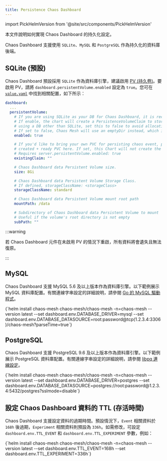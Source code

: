 ```yaml
---
title: Persistence Chaos Dashboard
---
```


import PickHelmVersion from '@site/src/components/PickHelmVersion'

本文件說明如何實現 Chaos Dashboard 的持久化設定。

Chaos Dashboard 支援使用 `SQLite`、`MySQL` 和 `PostgreSQL` 作為持久化的資料庫後端。

## SQLite (預設)

Chaos Dashboard 預設採用 `SQLite` 作為資料庫引擎，建議啟用 [PV (持久卷)](https://kubernetes.io/docs/concepts/storage/persistent-volumes/)。要啟用 PV，請將 `dashboard.persistentVolume.enabled` 設定為 `true`。您可在 [`value.yaml`](https://github.com/chaos-mesh/chaos-mesh/blob/master/helm/chaos-mesh/values.yaml#L255-L282) 中找到相關配置，如下所示：

```yaml
dashboard:
  ...
  persistentVolume:
    # If you are using SQLite as your DB for Chaos Dashboard, it is recommended to enable persistence.
    # If enable, the chart will create a PersistenceVolumeClaim to store its state in. If you are
    # using a DB other than SQLite, set this to false to avoid allocating unused storage.
    # If set to false, Chaos Mesh will use an emptyDir instead, which is ephemeral.
    enabled: true

    # If you'd like to bring your own PVC for persisting chaos event, pass the name of the
    # created + ready PVC here. If set, this Chart will not create the default PVC.
    # Requires server.persistentVolume.enabled: true
    existingClaim: ""

    # Chaos Dashboard data Persistent Volume size.
    size: 8Gi

    # Chaos Dashboard data Persistent Volume Storage Class.
    # If defined, storageClassName: <storageClass>
    storageClassName: standard

    # Chaos Dashboard data Persistent Volume mount root path
    mountPath: /data

    # Subdirectory of Chaos Dashboard data Persistent Volume to mount
    # Useful if the volume's root directory is not empty
    subPath: ""
```

:::warning

若 Chaos Dashboard 元件在未啟用 PV 的情況下重啟，所有資料將會遺失且無法復原。

:::

## MySQL

Chaos Dashboard 支援 MySQL 5.6 及以上版本作為資料庫引擎。以下範例展示 MySQL 資料庫配置。有關連線字串設定的詳細說明，請參閱 [Go 的 MySQL 驅動程式](https://github.com/go-sql-driver/mysql#dsn-data-source-name)。

<PickHelmVersion>
{`helm install chaos-mesh chaos-mesh/chaos-mesh -n=chaos-mesh --version latest --set dashboard.env.DATABASE_DRIVER=mysql --set dashboard.env.DATABASE_DATASOURCE=root:password@tcp(1.2.3.4:3306)/chaos-mesh?parseTime=true`}
</PickHelmVersion>

## PostgreSQL

Chaos Dashboard 支援 PostgreSQL 9.6 及以上版本作為資料庫引擎。以下範例展示 PostgreSQL 資料庫配置。有關連線字串設定的詳細說明，請參閱 [libpq 連線設定](https://www.postgresql.org/docs/current/static/libpq-connect.html#LIBPQ-CONNSTRING)。

<PickHelmVersion>
{`helm install chaos-mesh chaos-mesh/chaos-mesh -n=chaos-mesh --version latest --set dashboard.env.DATABASE_DRIVER=postgres --set dashboard.env.DATABASE_DATASOURCE=postgres://root:password@1.2.3.4:5432/postgres?sslmode=disable`}
</PickHelmVersion>

## 設定 Chaos Dashboard 資料的 TTL (存活時間)

Chaos Dashboard 支援設定資料的過期時間。預設情況下，`Event` 相關資料於 `168h` 後過期，`Experiment` 相關資料則預設為 `336h`。如需修改，可設定 `dashboard.env.TTL_EVENT` 和 `dashboard.env.TTL_EXPERIMENT` 參數，例如：

<PickHelmVersion>
{`helm install chaos-mesh chaos-mesh/chaos-mesh -n=chaos-mesh --version latest --set dashboard.env.TTL_EVENT=168h --set dashboard.env.TTL_EXPERIMENT=336h`}
</PickHelmVersion>